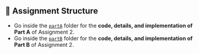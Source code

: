 ## 📁 Assignment Structure

-  Go inside the [`partA`](./partA) folder for the **code, details, and implementation of Part A** of Assignment 2.
-  Go inside the [`partB`](./partB) folder for the **code, details, and implementation of Part B** of Assignment 2.
